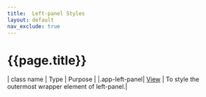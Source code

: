 ```yaml
---
title:  Left-panel Styles
layout: default
nav_exclude: true
---
```

# {{page.title}}

| class name  | Type | Purpose |
|.app-left-panel| [View](../view.style.html) | To style the outermost wrapper element of left-panel.|
